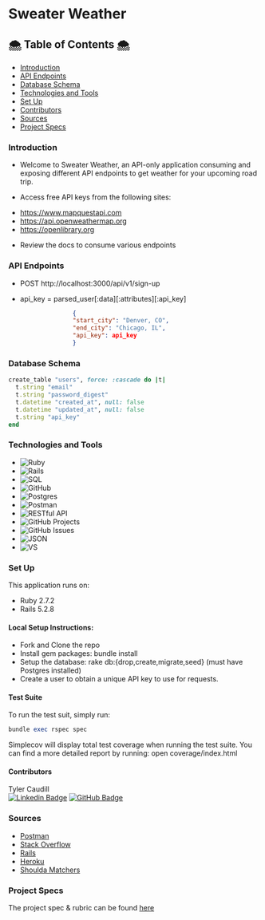 # Sweater Weather
## 🌨 Table of Contents 🌨
* [Introduction](#Introduction)
* [API Endpoints](#API-Endpoints)
* [Database Schema](#Database-Schema)
* [Technologies and Tools](#Technologies-and-Tools)
* [Set Up](#Set-Up)
* [Contributors](#Contributors)
* [Sources](#Sources)
* [Project Specs](#Project-Specs)

### Introduction
* Welcome to Sweater Weather, an API-only application consuming and exposing different API endpoints to get weather for your upcoming road trip.

* Access free API keys from the following sites:
- https://www.mapquestapi.com
- https://api.openweathermap.org
- https://openlibrary.org

* Review the docs to consume various endpoints

### API Endpoints
* POST http://localhost:3000/api/v1/sign-up

* api_key = parsed_user[:data][:attributes][:api_key]

```JSON
                  {
                  "start_city": "Denver, CO",
                  "end_city": "Chicago, IL",
                  "api_key": api_key
                  }
```

### Database Schema
```Ruby
create_table "users", force: :cascade do |t|
  t.string "email"
  t.string "password_digest"
  t.datetime "created_at", null: false
  t.datetime "updated_at", null: false
  t.string "api_key"
end
```

### Technologies and Tools
* ![Ruby](https://img.shields.io/badge/Ruby-CC342D?style=for-the-badge&logo=ruby&logoColor=white)
* ![Rails](https://img.shields.io/badge/Ruby_on_Rails-CC0000?style=for-the-badge&logo=ruby-on-rails&logoColor=white)
* ![SQL](https://img.shields.io/badge/GIT-E44C30?style=for-the-badge&logo=git&logoColor=white)
* ![GitHub](https://img.shields.io/badge/GitHub-100000?style=for-the-badge&logo=github&logoColor=white)
* ![Postgres](https://img.shields.io/badge/PostgreSQL-316192?style=for-the-badge&logo=postgresql&logoColor=white)
* ![Postman](https://img.shields.io/badge/Postman-FF6C37?style=for-the-badge&logo=Postman&logoColor=white)
* ![RESTful API](https://img.shields.io/badge/RESTful%20API-%E2%8E%94-brightgreen)
* ![GitHub Projects](https://img.shields.io/badge/GitHub-100000?style=for-the-badge&logo=github&logoColor=white)
* ![GitHub Issues](https://img.shields.io/badge/GitHub%20Projects-%F0%9F%92%BB-lightgrey)
* ![JSON](https://img.shields.io/badge/json-5E5C5C?style=for-the-badge&logo=json&logoColor=white)
* ![VS](https://img.shields.io/badge/Visual_Studio_Code-0078D4?style=for-the-badge&logo=visual%20studio%20code&logoColor=white)

### Set Up

This application runs on:
* Ruby 2.7.2
* Rails 5.2.8

#### Local Setup Instructions:

* Fork and Clone the repo
* Install gem packages: bundle install
* Setup the database: rake db:{drop,create,migrate,seed} (must have Postgres installed)
* Create a user to obtain a unique API key to use for requests.

#### Test Suite

To run the test suit, simply run:
```Ruby
bundle exec rspec spec
```

Simplecov will display total test coverage when running the test suite. You can find a more detailed report by running:  open coverage/index.html

#### Contributors
Tyler Caudill  
[![Linkedin Badge](https://img.shields.io/badge/-LinkedIn-blue?style=flat&logo=Linkedin&logoColor=white)](https://www.linkedin.com/in/tyler-caudill-75885b240/)  [![GitHub Badge](https://img.shields.io/badge/GitHub-100000?style=for-the-badge&logo=github&logoColor=white)](https://github.com/TeeCaud)


### Sources
* [Postman](https://learning.postman.com/docs/getting-started/introduction/)
* [Stack Overflow](https://stackoverflow.com/)
* [Rails](https://guides.rubyonrails.org/v5.0/active_job_basics.html)
* [Heroku](https://devcenter.heroku.com)
* [Shoulda Matchers](https://github.com/thoughtbot/shoulda-matchers)

### Project Specs
The project spec & rubric can be found [here](https://backend.turing.edu/module3/projects/sweater_weather/)

